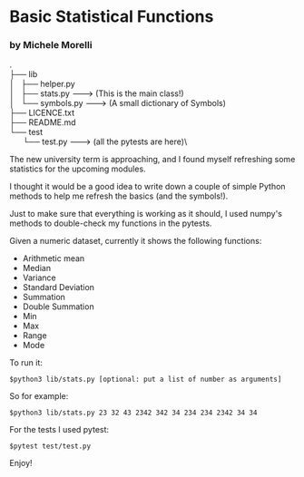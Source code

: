 # Basic Statistical Functions #
### by Michele Morelli ###
.\
├── lib\
│   ├── helper.py\
│   ├── stats.py ---> (This is the main class!)\
│   └── symbols.py ---> (A small dictionary of Symbols)\
├── LICENCE.txt\
├── README.md\
└── test\
&nbsp;&nbsp;&nbsp;&nbsp;&nbsp;&nbsp;└── test.py ---> (all the pytests are here)\

The new university term is approaching, and I found myself refreshing some statistics for the upcoming modules.

I thought it would be a good idea to write down a couple of simple Python methods to help me refresh the basics (and the symbols!).

Just to make sure that everything is working as it should, I used numpy's methods to double-check my functions  in the pytests.

Given a numeric dataset, currently it shows the following functions:
- Arithmetic mean
- Median
- Variance
- Standard Deviation
- Summation
- Double Summation
- Min
- Max
- Range
- Mode

To run it:

    $python3 lib/stats.py [optional: put a list of number as arguments]

So for example:

    $python3 lib/stats.py 23 32 43 2342 342 34 234 234 2342 34 34

For the tests I used pytest:

    $pytest test/test.py

Enjoy!

